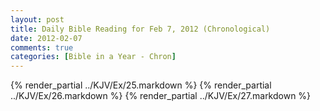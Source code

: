 ```yaml
---
layout: post
title: Daily Bible Reading for Feb 7, 2012 (Chronological)
date: 2012-02-07
comments: true
categories: [Bible in a Year - Chron]
---
```

{% render_partial ../KJV/Ex/25.markdown %}
{% render_partial ../KJV/Ex/26.markdown %}
{% render_partial ../KJV/Ex/27.markdown %}
